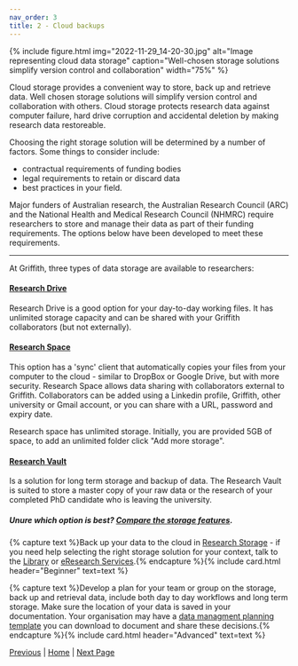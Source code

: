 ```yaml
---
nav_order: 3
title: 2 - Cloud backups
---
```


{% include figure.html img="2022-11-29_14-20-30.jpg" alt="Image representing cloud data storage" caption="Well-chosen storage solutions simplify version control and collaboration" width="75%" %}

Cloud storage provides a convenient way to store, back up and retrieve data. Well chosen storage solutions will simplify version control and collaboration with others. Cloud storage protects research data against computer failure, hard drive corruption and accidental deletion by making research data restoreable. 

Choosing the right storage solution will be determined by a number of factors. Some things to consider include:

* contractual requirements of funding bodies 
* legal requirements to retain or discard data
* best practices in your field.

Major funders of Australian research, the Australian Research Council (ARC) and the National Health and Medical Research Council (NHMRC) require researchers to store and manage their data as part of their funding requirements.  The options below have been developed to meet these requirements.

---

At Griffith, three types of data storage are available to researchers:

#### [Research Drive](https://research-storage.griffith.edu.au/drive/)
Research Drive is a good option for your day-to-day working files. It has unlimited storage capacity and can be shared with your Griffith collaborators (but not externally).

#### [Research Space](https://research-storage.griffith.edu.au/space/manual/)

This option has a 'sync' client that automatically copies your files from your computer to the cloud - similar to DropBox or Google Drive, but with more security.
Research Space allows data sharing with collaborators external to Griffith. Collaborators can be added using a Linkedin profile, Griffith, other university or Gmail account, or you can share with a URL, password and expiry date. 

Research space has unlimited storage. Initially, you are provided 5GB of space, to add an unlimited folder click "Add more storage".

#### [Research Vault](https://research-storage.griffith.edu.au/vault/)

Is a solution for long term storage and backup of data. The Research Vault is suited to store a master copy of your raw data or the research of your completed PhD candidate who is leaving the university.

##### Unure which option is best? [Compare the storage features](https://research-storage.griffith.edu.au/compare).
<p>
</p>

{% capture text %}Back up your data to the cloud in [Research Storage](https://research-storage.griffith.edu.au/) - if you need help selecting the right storage solution for your context, talk to the [Library](https://www.griffith.edu.au/library/contact) or [eResearch Services](https://www.griffith.edu.au/eresearch-services#contact).{% endcapture %}{% include card.html header="Beginner" text=text %}

{% capture text %}Develop a plan for your team or group on the storage, back up and retrieval data, include both day to day workflows and long term storage. Make sure the location of your data is saved in your documentation. Your organisation may have a [data managment planning template](https://www.griffith.edu.au/__data/assets/word_doc/0024/1235256/20210107-Data-management-plan-template-and-examples.docx) you can download to document and share these decisions.{% endcapture %}{% include card.html header="Advanced" text=text %} 

[Previous]() | [Home]()  | [Next Page]()

